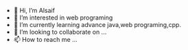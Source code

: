 - 👋 Hi, I’m Alsaif
- 👀 I’m interested in web programing
- 🌱 I’m currently learning advance java,web programing,cpp.
- 💞️ I’m looking to collaborate on ...
- 📫 How to reach me ...

<!---
1Alsaif/1Alsaif is a ✨ special ✨ repository because its `README.md` (this file) appears on your GitHub profile.
You can click the Preview link to take a look at your changes.
--->
